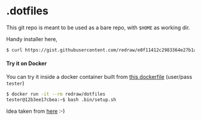 # .dotfiles

This git repo is meant to be used as a bare repo, with `$HOME` as working dir.

Handy installer here,
```bash
$ curl https://gist.githubusercontent.com/redraw/e0f11412c2983364e27b1a79299307c2/raw/dotfiles.sh | bash
```

#### Try it on Docker
You can try it inside a docker container built from [this dockerfile](https://gist.github.com/redraw/e0f11412c2983364e27b1a79299307c2#file-tester-dockerfile) (user/pass `tester`)
```bash
$ docker run -it --rm redraw/dotfiles
tester@12b3ee17cbea:~$ bash .bin/setup.sh
```

Idea taken from [here](https://www.atlassian.com/git/tutorials/dotfiles) :-)

